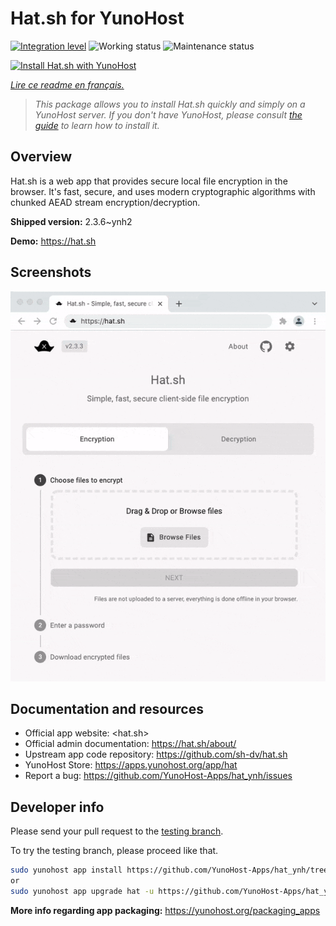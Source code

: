 <!--
N.B.: This README was automatically generated by https://github.com/YunoHost/apps/tree/master/tools/README-generator
It shall NOT be edited by hand.
-->

# Hat.sh for YunoHost

[![Integration level](https://dash.yunohost.org/integration/hat.svg)](https://dash.yunohost.org/appci/app/hat) ![Working status](https://ci-apps.yunohost.org/ci/badges/hat.status.svg) ![Maintenance status](https://ci-apps.yunohost.org/ci/badges/hat.maintain.svg)

[![Install Hat.sh with YunoHost](https://install-app.yunohost.org/install-with-yunohost.svg)](https://install-app.yunohost.org/?app=hat)

*[Lire ce readme en français.](./README_fr.md)*

> *This package allows you to install Hat.sh quickly and simply on a YunoHost server.
If you don't have YunoHost, please consult [the guide](https://yunohost.org/#/install) to learn how to install it.*

## Overview

Hat.sh is a web app that provides secure local file encryption in the browser. It's fast, secure, and uses modern cryptographic algorithms with chunked AEAD stream encryption/decryption.


**Shipped version:** 2.3.6~ynh2

**Demo:** https://hat.sh

## Screenshots

![Screenshot of Hat.sh](./doc/screenshots/screenshot.png)

## Documentation and resources

* Official app website: <hat.sh>
* Official admin documentation: <https://hat.sh/about/>
* Upstream app code repository: <https://github.com/sh-dv/hat.sh>
* YunoHost Store: <https://apps.yunohost.org/app/hat>
* Report a bug: <https://github.com/YunoHost-Apps/hat_ynh/issues>

## Developer info

Please send your pull request to the [testing branch](https://github.com/YunoHost-Apps/hat_ynh/tree/testing).

To try the testing branch, please proceed like that.

``` bash
sudo yunohost app install https://github.com/YunoHost-Apps/hat_ynh/tree/testing --debug
or
sudo yunohost app upgrade hat -u https://github.com/YunoHost-Apps/hat_ynh/tree/testing --debug
```

**More info regarding app packaging:** <https://yunohost.org/packaging_apps>
